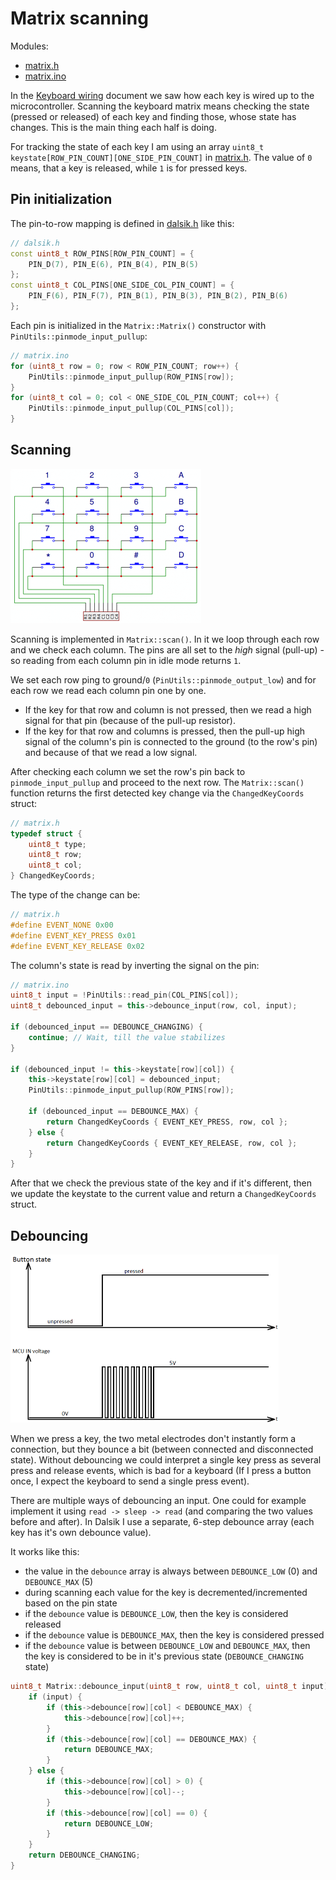 # Matrix scanning

Modules:

* [matrix.h](https://github.com/DavsX/dalsik/blob/master/matrix.h)
* [matrix.ino](https://github.com/DavsX/dalsik/blob/master/matrix.ino)



In the [Keyboard wiring](keyboard_wiring.md) document we saw how each key is wired up to the microcontroller. Scanning the keyboard matrix means checking the state (pressed or released) of each key and finding those, whose state has changes. This is the main thing each half is doing.

For tracking the state of each key I am using an array `uint8_t keystate[ROW_PIN_COUNT][ONE_SIDE_PIN_COUNT]` in [matrix.h](https://github.com/DavsX/dalsik/blob/master/matrix.h). The value of `0` means, that a key is released, while `1` is for pressed keys.

## Pin initialization

The pin-to-row mapping is defined in [dalsik.h](https://github.com/DavsX/dalsik/blob/master/dalsik.h) like this:

```c++
// dalsik.h
const uint8_t ROW_PINS[ROW_PIN_COUNT] = {
    PIN_D(7), PIN_E(6), PIN_B(4), PIN_B(5)
};
const uint8_t COL_PINS[ONE_SIDE_COL_PIN_COUNT] = {
    PIN_F(6), PIN_F(7), PIN_B(1), PIN_B(3), PIN_B(2), PIN_B(6)
};
```

Each pin is initialized in the `Matrix::Matrix()` constructor with `PinUtils::pinmode_input_pullup`:

```c++
// matrix.ino
for (uint8_t row = 0; row < ROW_PIN_COUNT; row++) {
    PinUtils::pinmode_input_pullup(ROW_PINS[row]);
}
for (uint8_t col = 0; col < ONE_SIDE_COL_PIN_COUNT; col++) {
    PinUtils::pinmode_input_pullup(COL_PINS[col]);
}
```



## Scanning

<img src="keyboard_matrix.png" alt="keyboard_matrix" style="zoom: 50%;" />

Scanning is implemented in `Matrix::scan()`. In it we loop through each row and we check each column. The pins are all set to the _high_ signal (pull-up) - so reading from each column pin in idle mode returns `1`. 

We set each row ping to ground/`0` (`PinUtils::pinmode_output_low`) and for each row we read each column pin one by one.

* If the key for that row and column is not pressed, then we read a high signal for that pin (because of the pull-up resistor).
* If the key for that row and columns is pressed, then the pull-up high signal of the column's pin is connected to the ground (to the row's pin) and because of that we read a low signal.

After checking each column we set the row's pin back to `pinmode_input_pullup` and proceed to the next row. The `Matrix::scan()` function returns the first detected key change via the `ChangedKeyCoords` struct:

```c++
// matrix.h
typedef struct {
    uint8_t type;
    uint8_t row;
    uint8_t col;
} ChangedKeyCoords;
```

The type of the change can be:

```c++
// matrix.h
#define EVENT_NONE 0x00
#define EVENT_KEY_PRESS 0x01
#define EVENT_KEY_RELEASE 0x02
```

The column's state is read by inverting the signal on the pin:

```c++
// matrix.ino
uint8_t input = !PinUtils::read_pin(COL_PINS[col]);
uint8_t debounced_input = this->debounce_input(row, col, input);

if (debounced_input == DEBOUNCE_CHANGING) {
    continue; // Wait, till the value stabilizes
}

if (debounced_input != this->keystate[row][col]) {
    this->keystate[row][col] = debounced_input;
    PinUtils::pinmode_input_pullup(ROW_PINS[row]);

    if (debounced_input == DEBOUNCE_MAX) {
        return ChangedKeyCoords { EVENT_KEY_PRESS, row, col };
    } else {
        return ChangedKeyCoords { EVENT_KEY_RELEASE, row, col };
    }
}
```

After that we check the previous state of the key and if it's different, then we update the keystate to the current value and return a `ChangedKeyCoords` struct.

## Debouncing

<img src="contact_bouncing.png" alt="contact_bouncing" style="zoom: 50%;" />

When we press a key, the two metal electrodes don't instantly form a connection, but they bounce a bit (between connected and disconnected state). Without debouncing we could interpret a single key press as several press and release events, which is bad for a keyboard (If I press a button once, I expect the keyboard to send a single press event).

There are multiple ways of debouncing an input. One could for example implement it using `read -> sleep -> read` (and comparing the two values before and after). In Dalsik I use a separate, 6-step debounce array (each key has it's own debounce value).

It works like this:

* the value in the `debounce` array is always between `DEBOUNCE_LOW` (0) and `DEBOUNCE_MAX` (5)
* during scanning each value for the key is decremented/incremented based on the pin state
* if the `debounce` value is `DEBOUNCE_LOW`, then the key is considered released
* if the `debounce` value is `DEBOUNCE_MAX`, then the key is considered pressed
* if the `debounce` value is between `DEBOUNCE_LOW` and `DEBOUNCE_MAX`, then the key is considered to be in it's previous state (`DEBOUNCE_CHANGING` state)

```c++
uint8_t Matrix::debounce_input(uint8_t row, uint8_t col, uint8_t input) {
    if (input) {
        if (this->debounce[row][col] < DEBOUNCE_MAX) {
            this->debounce[row][col]++;
        }
        if (this->debounce[row][col] == DEBOUNCE_MAX) {
            return DEBOUNCE_MAX;
        }
    } else {
        if (this->debounce[row][col] > 0) {
            this->debounce[row][col]--;
        }
        if (this->debounce[row][col] == 0) {
            return DEBOUNCE_LOW;
        }
    }
    return DEBOUNCE_CHANGING;
}
```

